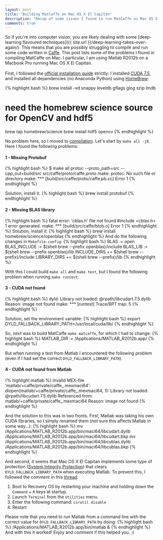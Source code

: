```yaml
---
layout: post
title: "Building MatCaffe on Mac OS X El Capitan"
description: "Recap of some issues I found to run MatCaffe on Mac OS X El Capitan"
comments: true
---
```


So if you're into computer vision, you are likely dealing with some [deep-learning flavoured techniques]({{ site.url }}/deep-learning-takes-over-again/). This means that you are possibly struggling to compile and run some code written in [Caffe](http://caffe.berkeleyvision.org). This post lists some of the problems I found in compiling MatCaffe on Mac.
I particular, I am using Matlab R2012b on a Macbook Pro running Mac OS X El Capitan.<br>
<br>
First, I followed the [official installation guide](http://caffe.berkeleyvision.org/install_osx.html) strictly: I installed [CUDA 7.5](https://developer.nvidia.com/cuda-toolkit), and installed all dependencies (no Anaconda Python) using [HomeBrew](http://brew.sh):

{% highlight bash %}
brew install -vd snappy leveldb gflags glog szip lmdb
# need the homebrew science source for OpenCV and hdf5
brew tap homebrew/science
brew install hdf5 opencv
{% endhighlight %}

No problem here, so I moved to [compilation](http://caffe.berkeleyvision.org/installation.html#compilation). Let's start by ```make all -j8```.
Here I found the following problems:

#### 1 - Missing Protobuf
{% highlight bash  %}
$ make all
protoc --proto_path=src --cpp_out=build/src src/caffe/proto/caffe.proto
make: protoc: No such file or directory
make: *** [build/src/caffe/proto/caffe.pb.cc] Error 1
{% endhighlight %}

Solution, install it.
{% highlight bash  %}
brew install protobuf
{% endhighlight %}

#### 2 - Missing BLAS library

{% highlight bash  %}
fatal error: 'cblas.h' file not found
#include <cblas.h>
1 error generated.
make: *** [build/src/caffe/blob.o] Error 1
{% endhighlight %}
Solution, install it:
{% highlight bash %}
brew install homebrew/science/openblas
{% endhighlight %}
And do the following changes in ```Makefile.config```:
{% highlight bash %}
BLAS := open
BLAS_INCLUDE := $(shell brew --prefix openblas)/include
BLAS_LIB := $(shell brew --prefix openblas)/lib
INCLUDE_DIRS += $(shell brew --prefix)/include
LIBRARY_DIRS += $(shell brew --prefix)/lib
{% endhighlight %}

With this I could build ```make all``` and ```make test```, but I found the following problem when running ```make runtest```:

#### 3 - CUDA not found
{% highlight bash %}
dyld: Library not loaded: @rpath/libcudart.7.5.dylib
Reason: image not found 
make: *** [runtest] Trace/BPT trap: 5
{% endhighlight %}

Solution, set the environment variable:
{% highlight bash %}
export DYLD_FALLBACK_LIBRARY_PATH=/usr/local/cuda/lib/
{% endhighlight %}

So, next was to build MatCaffe ```make matcaffe```, for which I had to change:
{% highlight bash %}
MATLAB_DIR := /Applications/MATLAB_R2012b.app/
{% endhighlight %}

But when running a test from Matlab I encountered the following problem (even if I had set the correct ```DYLD_FALLBACK_LIBRARY_PATH```).

#### 4 - CUDA not found from Matlab
{% highlight matlab %}
Invalid MEX-file 'matlab/+caffe/private/caffe_.mexmaci64':
dlopen(matlab/+caffe/private/caffe_.mexmaci64, 1): Library not loaded: @rpath/libcudart.7.5.dylib
  Referenced from: matlab/+caffe/private/caffe_.mexmaci64
  Reason: image not found
{% endhighlight %}

And the solution to this was in two fronts. First, Matlab was taking his own CUDA libraries, so I simply renamed them (not sure this affects Matlab in some way...):
{% highlight bash %}
mv /Applications/MATLAB_R2012b.app/bin/maci64/libcudart.dylib /Applications/MATLAB_R2012b.app/bin/maci64/libcudart.bkp
mv /Applications/MATLAB_R2012b.app/bin/maci64/libcublas.dylib /Applications/MATLAB_R2012b.app/bin/maci64/libcublas.bkp
{% endhighlight %}

And second, it seems that Mac OS X El Capitan implements some type of protection ([System Integrity Protection](https://developer.apple.com/library/watchos/documentation/Security/Conceptual/System_Integrity_Protection_Guide/System_Integrity_Protection_Guide.pdf)) that clears ```DYLD_FALLBACK_LIBRARY_PATH``` when executing Matlab.
To prevent this, I followed the comment in this [thread](https://github.com/BVLC/caffe/issues/2320):

1. Boot to Recovery OS by restarting your machine and holding down the ```Command``` + ```R``` keys at startup.
2. Launch ```Terminal``` from the ```Utilities``` menu.
3. Enter the following command: ```csrutil disable```
4. Restart

Please note that you need to run Matlab from a command line with the correct value for ```DYLD_FALLBACK_LIBRARY_PATH``` by doing:
{% highlight bash %}
/Applications/MATLAB_R2012b.app/bin/matlab &
{% endhighlight %}
And with this it worked! Enjoy and comment if this helped you. :)




